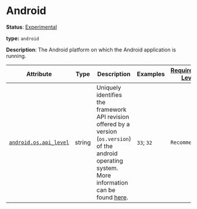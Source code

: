 # Android

**Status**: [Experimental][DocumentStatus]

**type:** `android`

**Description**: The Android platform on which the Android application is running.

<!-- semconv android -->
<!-- NOTE: THIS TEXT IS AUTOGENERATED. DO NOT EDIT BY HAND. -->
<!-- see templates/registry/markdown/snippet.md.j2 -->
<!-- prettier-ignore-start -->
<!-- markdownlint-capture -->
<!-- markdownlint-disable -->

| Attribute  | Type | Description  | Examples  | [Requirement Level](https://opentelemetry.io/docs/specs/semconv/general/attribute-requirement-level/) | Stability |
|---|---|---|---|---|---|
| [`android.os.api_level`](/docs/attributes-registry/android.md) | string | Uniquely identifies the framework API revision offered by a version (`os.version`) of the android operating system. More information can be found [here](https://developer.android.com/guide/topics/manifest/uses-sdk-element#ApiLevels). | `33`; `32` | `Recommended` | ![Experimental](https://img.shields.io/badge/-experimental-blue) |


<!-- markdownlint-restore -->
<!-- prettier-ignore-end -->
<!-- END AUTOGENERATED TEXT -->
<!-- endsemconv -->

[DocumentStatus]: https://opentelemetry.io/docs/specs/otel/document-status
